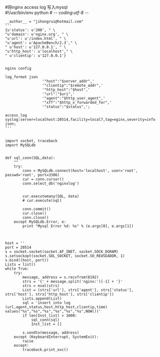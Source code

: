 #将nginx access log 写入mysql    
    #!/usr/bin/env python
    # -*- coding:utf-8 -*-
    
    __author__ = "jihongrui@hotmail.com"
    '''
    {u'status': u'200', " \
    "u'domain': u'nginx.org', " \
    "u'url': u'/index.html', " \
    "u'agent': u'ApacheBench/2.3'," \
    " u'host': u'127.0.0.1', " \
    "u'http_host': u'localhost'," \
    " u'clientip': u'127.0.0.1'}
    
    
    nginx config
    
    log_format json
                     '"host":"$server_addr",'
                     '"clientip":"$remote_addr",'
                     '"http_host":"$host",'
                     '"url":"$uri",'
                     '"agent":"$http_user_agent",'
                     '"xff":"$http_x_forwarded_for",'
                     '"status":"$status",';
    
    access_log syslog:server=localhost:20514,facility=local7,tag=nginx,severity=info json;
    '''
    
    
    import socket, traceback
    import MySQLdb
    
    
    def sql_conn(SQL,data):
        ""
        try:
            conn = MySQLdb.connect(host='localhost', user='root', passwd='root', port=3306)
            cur = conn.cursor()
            conn.select_db('nginxlog')
    
    
            cur.executemany(SQL, data)
            # cur.execute(sql)
    
            conn.commit()
            cur.close()
            conn.close()
        except MySQLdb.Error, e:
            print "Mysql Error %d: %s" % (e.args[0], e.args[1])
    
    
    
    host = ''
    port = 20514
    s = socket.socket(socket.AF_INET, socket.SOCK_DGRAM)
    s.setsockopt(socket.SOL_SOCKET, socket.SO_REUSEADDR, 1)
    s.bind((host, port))
    Lists = list()
    while True:
        try:
            message, address = s.recvfrom(8192)
            strs = '{' + message.split('nginx:')[-1] + '}'
            strs = eval(strs)
            List = (strs['url'], strs['agent'], strs['status'], strs['host'], strs['http_host'], strs['clientip'])
            Lists.append(List)
            sql = 'insert into log (url,agent,status,host,http_host,clientip,time) values("%s","%s","%s","%s","%s","%s",NOW())'
            if len(Inst_list) > 1000:
                sql_conn(sql)
                Inst_list = []
                
            s.sendto(message, address)
        except (KeyboardInterrupt, SystemExit):
            raise
        except:
            traceback.print_exc()
